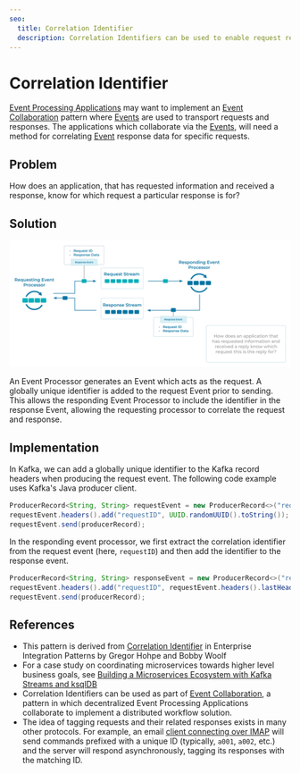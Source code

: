 ```yaml
---
seo:
  title: Correlation Identifier
  description: Correlation Identifiers can be used to enable request response protocols on top of Event Streaming platforms, like Apache Kafka®
---
```

# Correlation Identifier
[Event Processing Applications](../event-processing/event-processing-application.md) may want to implement an [Event Collaboration](../compositional-patterns/event-collaboration.md) pattern where [Events](../event/event.md) are used to transport requests and responses. The applications which collaborate via the [Events](../event/event.md), will need a method for correlating [Event](../event/event.md) response data for specific requests.

## Problem
How does an application, that has requested information and received a response, know for which request a particular response is for?

## Solution
![correlation-identifier](../img/correlation-identifier.svg)

An Event Processor generates an Event which acts as the request. A globally unique identifier is added to the request Event prior to sending. This allows the responding Event Processor to include the identifier in the response Event, allowing the requesting processor to correlate the request and response.

## Implementation
In Kafka, we can add a globally unique identifier to the Kafka record headers when producing the request event. The following code example uses Kafka's Java producer client.
```Java
ProducerRecord<String, String> requestEvent = new ProducerRecord<>("request-event-key", "request-event-value"); 
requestEvent.headers().add("requestID", UUID.randomUUID().toString());
requestEvent.send(producerRecord);
```

In the responding event processor, we first extract the correlation identifier from the request event (here, `requestID`) and then add the identifier to the response event.
```Java
ProducerRecord<String, String> responseEvent = new ProducerRecord<>("response-event-key", "response-event-value"); 
requestEvent.headers().add("requestID", requestEvent.headers().lastHeader("requestID").value());
requestEvent.send(producerRecord);
```

## References
* This pattern is derived from [Correlation Identifier](https://www.enterpriseintegrationpatterns.com/patterns/messaging/CorrelationIdentifier.html) in Enterprise Integration Patterns by Gregor Hohpe and Bobby Woolf
* For a case study on coordinating microservices towards higher level business goals, see [Building a Microservices Ecosystem with Kafka Streams and ksqlDB](https://www.confluent.io/blog/building-a-microservices-ecosystem-with-kafka-streams-and-ksql/)
* Correlation Identifiers can be used as part of [Event Collaboration](../compositional-patterns/event-collaboration.md), a pattern in which decentralized Event Processing Applications collaborate to implement a distributed workflow solution.
* The idea of tagging requests and their related responses exists in many other protocols. For example, an email [client connecting over IMAP](https://datatracker.ietf.org/doc/html/rfc3501#section-2.2.1) will send commands prefixed with a unique ID (typically, `a001`, `a002`, etc.) and the server will respond asynchronously, tagging its responses with the matching ID.
